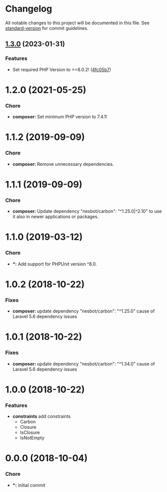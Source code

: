 # Changelog

All notable changes to this project will be documented in this file. See [standard-version](https://github.com/conventional-changelog/standard-version) for commit guidelines.

## [1.3.0](https://github.com/Datamedrix/phpunit-ext/compare/v1.2.0...v1.3.0) (2023-01-31)


### Features

* Set required PHP Version to >=8.0.2! ([4fc05b7](https://github.com/Datamedrix/phpunit-ext/commit/4fc05b7d6010a969ae87b7142b643e0593677fcf))

# 1.2.0 (2021-05-25)

### Chore

* **composer:** Set minimum PHP version to 7.4.1!

# 1.1.2 (2019-09-09)

### Chore

* **composer:** Remove unnecessary dependencies.

# 1.1.1 (2019-09-09)

### Chore

* **composer:** Update dependency "nesbot/carbon": "^1.25.0|^2.10" to use it also in newer applications or packages.

<a name="1.1.0"></a>
# 1.1.0 (2019-03-12)

### Chore

* **\*:** Add support for PHPUnit version ^8.0.

<a name="1.0.2"></a>
# 1.0.2 (2018-10-22)

### Fixes

* **composer:** update dependency "nesbot/carbon": "^1.25.0" cause of Laravel 5.6 dependency issues

<a name="1.0.1"></a>
# 1.0.1 (2018-10-22)

### Fixes

* **composer:** update dependency "nesbot/carbon": "^1.34.0" cause of Laravel 5.6 dependency issues

<a name="1.0.0"></a>
# 1.0.0 (2018-10-22)

### Features

* **constraints** add constraints
    * Carbon
    * Closure
    * IsClosure
    * IsNotEmpty

<a name="1.0.0"></a>
# 0.0.0 (2018-10-04)

### Chore
* **\*:** initial commit
